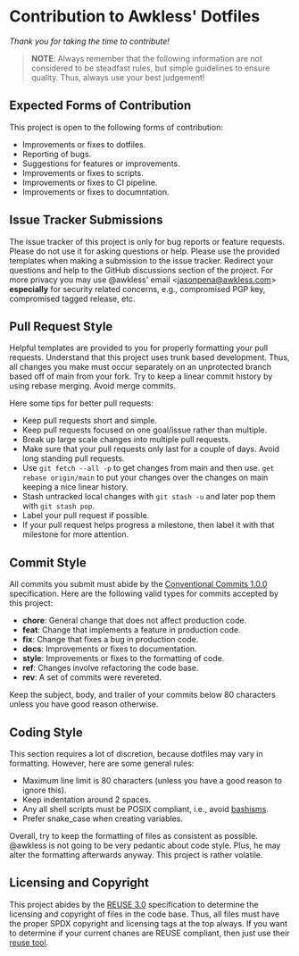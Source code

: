 <!--
SPDX-FileCopyrightText: 2023 Jason Pena <jasonpena@awkless.com>
SPDX-License-Identifier: MIT
-->

# Contribution to Awkless' Dotfiles

_Thank you for taking the time to contribute!_

> __NOTE__: Always remember that the following information are not considered to
> be steadfast rules, but simple guidelines to ensure quality. Thus, always use
> your best judgement!

## Expected Forms of Contribution

This project is open to the following forms of contribution:

- Improvements or fixes to dotfiles.
- Reporting of bugs.
- Suggestions for features or improvements.
- Improvements or fixes to scripts.
- Improvements or fixes to CI pipeline.
- Improvements or fixes to documntation.

## Issue Tracker Submissions

The issue tracker of this project is only for bug reports or feature requests.
Please do not use it for asking questions or help. Please use the provided
templates when making a submission to the issue tracker. Redirect your questions
and help to the GitHub discussions section of the project. For more privacy you
may use @awkless' email \<<jasonpena@awkless.com>\> __especially__ for security
related concerns, e.g., compromised PGP key, compromised tagged release, etc.

## Pull Request Style

Helpful templates are provided to you for properly formatting your pull
requests. Understand that this project uses trunk based development. Thus, all
changes you make must occur separately on an unprotected branch based off of
main from your fork. Try to keep a linear commit history by using rebase
merging. Avoid merge commits.

Here some tips for better pull requests:

- Keep pull requests short and simple.
- Keep pull requests focused on one goal/issue rather than multiple.
- Break up large scale changes into multiple pull requests.
- Make sure that your pull requests only last for a couple of days. Avoid long
  standing pull requests.
- Use `git fetch --all -p` to get changes from main and then use.
  `get rebase origin/main` to put your changes over the changes on main keeping
  a nice linear history.
- Stash untracked local changes with `git stash -u` and later pop them with
  `git stash pop`.
- Label your pull request if possible.
- If your pull request helps progress a milestone, then label it with that
  milestone for more attention.

## Commit Style

All commits you submit must abide by the [Conventional Commits 1.0.0][cc1.0.0]
specification. Here are the following valid types for commits accepted by this
project:

- __chore__: General change that does not affect production code.
- __feat__: Change that implements a feature in production code.
- __fix__: Change that fixes a bug in production code.
- __docs__: Improvements or fixes to documentation.
- __style__: Improvements or fixes to the formatting of code.
- __ref__: Changes involve refactoring the code base.
- __rev__: A set of commits were revereted.

Keep the subject, body, and trailer of your commits below 80 characters unless
you have good reason otherwise.

## Coding Style

This section requires a lot of discretion, because dotfiles may vary in
formatting. However, here are some general rules:

- Maximum line limit is 80 characters (unless you have a good reason to ignore
  this).
- Keep indentation around 2 spaces.
- Any all shell scripts must be POSIX compliant, i.e., avoid
  [bashisms][bashism].
- Prefer snake\_case when creating variables.

Overall, try to keep the formatting of files as consistent as possible. @awkless
is not going to be very pedantic about code style. Plus, he may alter the
formatting afterwards anyway. This project is rather volatile.

## Licensing and Copyright

This project abides by the [REUSE 3.0][reuse3] specification to determine the
licensing and copyright of files in the code base. Thus, all files must have the
proper SPDX copyright and licensing tags at the top always. If you want to
determine if your current chanes are REUSE compliant, then just use their
[reuse tool][reuse-tool].

[cc1.0.0]: https://www.conventionalcommits.org/en/v1.0.0/
[bashism]: https://mywiki.wooledge.org/Bashism
[reuse3]: https://reuse.software/spec/
[reuse-tool]: https://reuse.software/tutorial/
